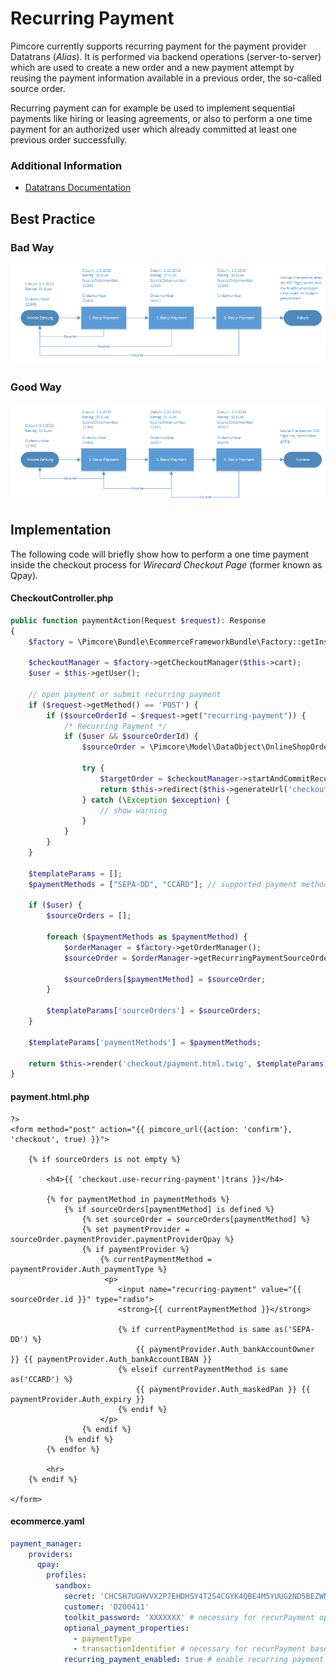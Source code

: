 # Recurring Payment
  
Pimcore currently supports recurring payment for the payment provider Datatrans (_Alias_).
It is performed via backend operations (server-to-server) which are used to create a new order and a new payment attempt by reusing the payment information available in a previous order, the so-called source order.

Recurring payment can for example be used to implement sequential payments like hiring or leasing agreements, or also to perform a one time payment for an authorized user which already committed at least one previous order successfully. 

### Additional Information
- [Datatrans Documentation](https://www.datatrans.ch/alias-tokenization/using-the-alias)

## Best Practice
### Bad Way
![Recurring Payment Bad](../img/recurring-payment-bad.png) 
### Good Way
![Recurring Payment Good](../img/recurring-payment-good.png) 

## Implementation
The following code will briefly show how to perform a one time payment inside the checkout process for _Wirecard Checkout Page_ (former known as Qpay).

#### CheckoutController.php

```php
public function paymentAction(Request $request): Response
{
    $factory = \Pimcore\Bundle\EcommerceFrameworkBundle\Factory::getInstance();

    $checkoutManager = $factory->getCheckoutManager($this->cart);
    $user = $this->getUser();

    // open payment or submit recurring payment
    if ($request->getMethod() == 'POST') {
        if ($sourceOrderId = $request->get("recurring-payment")) {
            /* Recurring Payment */
            if ($user && $sourceOrderId) {
                $sourceOrder = \Pimcore\Model\DataObject\OnlineShopOrder::getById($sourceOrderId);

                try {
                    $targetOrder = $checkoutManager->startAndCommitRecurringOrderPayment($sourceOrder, $user->getId());
                    return $this->redirect($this->generateUrl('checkout', ['action' => 'completed']));
                } catch (\Exception $exception) {
                    // show warning
                }
            }
        }
    }

    $templateParams = [];
    $paymentMethods = ["SEPA-DD", "CCARD"]; // supported payment methods

    if ($user) {
        $sourceOrders = [];

        foreach ($paymentMethods as $paymentMethod) {
            $orderManager = $factory->getOrderManager();
            $sourceOrder = $orderManager->getRecurringPaymentSourceOrder($user->getId(), $checkoutManager->getPayment(), $paymentMethod);

            $sourceOrders[$paymentMethod] = $sourceOrder;
        }
        
        $templateParams['sourceOrders'] = $sourceOrders;
    }

    $templateParams['paymentMethods'] = $paymentMethods;

    return $this->render('checkout/payment.html.twig', $templateParams);
}
```

#### payment.html.php

```twig
?>
<form method="post" action="{{ pimcore_url({action: 'confirm'}, 'checkout', true) }}">

    {% if sourceOrders is not empty %}

        <h4>{{ 'checkout.use-recurring-payment'|trans }}</h4>

        {% for paymentMethod in paymentMethods %}
            {% if sourceOrders[paymentMethod] is defined %}
                {% set sourceOrder = sourceOrders[paymentMethod] %}
                {% set paymentProvider = sourceOrder.paymentProvider.paymentProviderQpay %}
                {% if paymentProvider %}
                    {% currentPaymentMethod = paymentProvider.Auth_paymentType %}
                     <p>
                        <input name="recurring-payment" value="{{ sourceOrder.id }}" type="radio">
                        <strong>{{ currentPaymentMethod }}</strong>
                        
                        {% if currentPaymentMethod is same as('SEPA-DD') %}
                            {{ paymentProvider.Auth_bankAccountOwner }} {{ paymentProvider.Auth_bankAccountIBAN }}
                        {% elseif currentPaymentMethod is same as('CCARD') %} 
                            {{ paymentProvider.Auth_maskedPan }} {{ paymentProvider.Auth_expiry }}
                        {% endif %}
                    </p>
                {% endif %}
            {% endif %}
        {% endfor %} 
        
        <hr>
    {% endif %}

</form>
```

#### ecommerce.yaml

```yaml
payment_manager:
    providers:
      qpay:
        profiles:
          sandbox:
            secret: 'CHCSH7UGHVVX2P7EHDHSY4T2S4CGYK4QBE4M5YUUG2ND5BEZWNRZW5EJYVJQ'
            customer: 'D200411'
            toolkit_password: 'XXXXXXX' # necessary for recurPayment operation
            optional_payment_properties:
              - paymentType
              - transactionIdentifier # necessary for recurPayment based on SEPA DIRECT DEBIT
            recurring_payment_enabled: true # enable recurring payment
```

